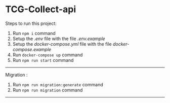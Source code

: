 # TCG-Collect-api

Steps to run this project:

1. Run `npm i` command
2. Setup the _.env_ file with the file _.env.example_
3. Setup the _docker-compose.yml_ file with the file _docker-compose.example_
4. Run `docker-compose up` command
5. Run `npm run start` command

---

Migration :

1. Run `npm run migration:generate` command
2. Run `npm run migration` command

---
